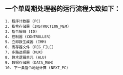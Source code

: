 ## 一个单周期处理器的运行流程大致如下：

    1. 程序计数器 (PC)
    2. 指令存储器 (INSTRUCTION_MEM)
    3. 指令解码 (ID)
    4. 控制器 (CONTROLLER)
    5. 立即数生成器 (IMM)
    6. 寄存器文件 (REG_FILE)
    7. 多路选择器 (MUX)
    8. 算术逻辑单元 (ALU)
    9. 数据存储器 (DATA_MEM)
    10. 下一条指令地址计算 (NEXT_PC)